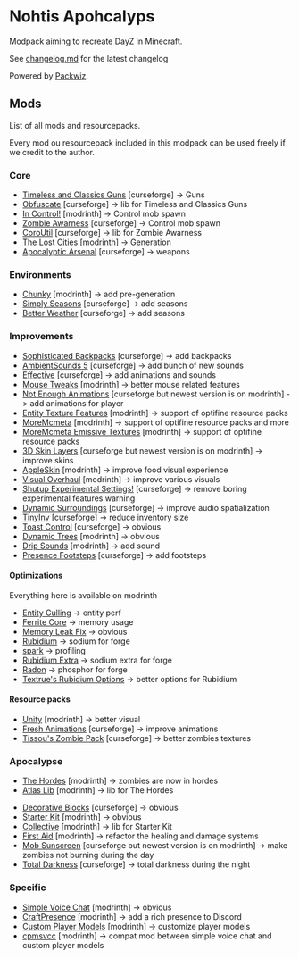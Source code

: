# Nohtis Apohcalyps

Modpack aiming to recreate DayZ in Minecraft.

See [changelog.md](/changelog.md) for the latest changelog

Powered by [Packwiz](https://github.com/packwiz/packwiz).

## Mods

List of all mods and resourcepacks.

Every mod ou resourcepack included in this modpack can be used freely if we credit to the author.

### Core

- [Timeless and Classics Guns](https://www.curseforge.com/minecraft/mc-mods/timeless-and-classic-guns-tac) [curseforge] -> Guns
- [Obfuscate](https://www.curseforge.com/minecraft/mc-mods/obfuscate) [curseforge] -> lib for Timeless and Classics Guns 
- [In Control!](https://modrinth.com/mod/in-control) [modrinth] -> Control mob spawn
- [Zombie Awarness](https://www.curseforge.com/minecraft/mc-mods/zombie-awareness) [curseforge] -> Control mob spawn
- [CoroUtil](https://www.curseforge.com/minecraft/mc-mods/coroutil) [curseforge] -> lib for Zombie Awarness 
- [The Lost Cities](https://modrinth.com/mod/the-lost-cities) [modrinth] -> Generation
- [Apocalyptic Arsenal](https://legacy.curseforge.com/minecraft/mc-mods/apocalyptic-arsenal) [curseforge] -> weapons

### Environments

<!-- - [Terra](https://modrinth.com/plugin/terra) [modrinth] -> better generation -->
- [Chunky](https://modrinth.com/plugin/chunky) [modrinth] -> add pre-generation
- [Simply Seasons](https://legacy.curseforge.com/minecraft/mc-mods/simply-seasons) [curseforge] -> add seasons
- [Better Weather](https://legacy.curseforge.com/minecraft/mc-mods/better-weather) [curseforge] -> add seasons

### Improvements

- [Sophisticated Backpacks](https://legacy.curseforge.com/minecraft/mc-mods/sophisticated-backpacks) [curseforge] -> add backpacks
- [AmbientSounds 5](https://legacy.curseforge.com/minecraft/mc-mods/ambientsounds) [curseforge] -> add bunch of new sounds
- [Effective](https://legacy.curseforge.com/minecraft/mc-mods/effective-forge) [curseforge] -> add animations and sounds
- [Mouse Tweaks](https://modrinth.com/mod/mouse-tweaks) [modrinth] -> better mouse related features
- [Not Enough Animations](https://legacy.curseforge.com/minecraft/mc-mods/not-enough-animations) [curseforge but newest version is on modrinth] -> add animations for player
- [Entity Texture Features](https://modrinth.com/mod/entitytexturefeatures) [modrinth] -> support of optifine resource packs
- [MoreMcmeta](https://modrinth.com/mod/moremcmeta) [modrinth] -> support of optifine resource packs and more
- [MoreMcmeta Emissive Textures](https://modrinth.com/mod/moremcmeta-emissive) [modrinth] -> support of optifine resource packs
- [3D Skin Layers](https://legacy.curseforge.com/minecraft/mc-mods/skin-layers-3d) [curseforge but newest version is on modrinth] -> improve skins
- [AppleSkin](https://modrinth.com/mod/appleskin) [modrinth] -> improve food visual experience
- [Visual Overhaul](https://modrinth.com/mod/visual-overhaul) [modrinth] -> improve various visuals
- [Shutup Experimental Settings!](https://legacy.curseforge.com/minecraft/mc-mods/shutup-experimental-settings) [curseforge] -> remove boring experimental features warning
- [Dynamic Surroundings](https://legacy.curseforge.com/minecraft/mc-mods/dynamic-surroundings) [curseforge] -> improve audio spatialization
- [TinyInv](https://legacy.curseforge.com/minecraft/mc-mods/tinyinv) [curseforge] -> reduce inventory size
- [Toast Control](https://legacy.curseforge.com/minecraft/mc-mods/toast-control) [curseforge] -> obvious
- [Dynamic Trees](https://modrinth.com/mod/dynamictrees) [modrinth] -> obvious
- [Drip Sounds](https://modrinth.com/mod/waterdripsound) [modrinth] -> add sound
- [Presence Footsteps](https://legacy.curseforge.com/minecraft/mc-mods/presence-footsteps-forge) [curseforge] -> add footsteps

#### Optimizations

Everything here is available on modrinth

- [Entity Culling](https://modrinth.com/mod/entityculling) -> entity perf
- [Ferrite Core](https://modrinth.com/mod/ferrite-core) -> memory usage
- [Memory Leak Fix](https://modrinth.com/mod/memoryleakfix) -> obvious
- [Rubidium](https://modrinth.com/mod/rubidium) -> sodium for forge
- [spark](https://modrinth.com/mod/spark) -> profiling
- [Rubidium Extra](https://modrinth.com/mod/rubidium-extra) -> sodium extra for forge
- [Radon](https://modrinth.com/mod/radon) -> phosphor for forge
- [Textrue's Rubidium Options](https://modrinth.com/mod/textrues-rubidium-options) -> better options for Rubidium

#### Resource packs

- [Unity](https://modrinth.com/resourcepack/unity) [modrinth] -> better visual
- [Fresh Animations](https://legacy.curseforge.com/minecraft/texture-packs/fresh-animations) [curseforge] -> improve animations
- [Tissou's Zombie Pack](https://legacy.curseforge.com/minecraft/texture-packs/tissous-zombie-pack-optifine-1-7x-1-19) [curseforge] -> better zombies textures

### Apocalypse

- [The Hordes](https://modrinth.com/mod/the-hordes) [modrinth] -> zombies are now in hordes
- [Atlas Lib](https://modrinth.com/mod/atlas-lib) [modrinth] -> lib for The Hordes 
<!-- - [ChestRefill](https://modrinth.com/mod/chestrefill) [modrinth] -> refill chests NOT AVAILABLE FOR 1.16.5 -->
- [Decorative Blocks](https://legacy.curseforge.com/minecraft/mc-mods/decorative-blocks) [curseforge] -> obvious
- [Starter Kit](https://modrinth.com/mod/starter-kit) [modrinth] -> obvious
- [Collective](https://modrinth.com/mod/starter-kit) [modrinth] -> lib for Starter Kit
- [First Aid](https://modrinth.com/mod/firstaid) [modrinth] -> refactor the healing and damage systems
- [Mob Sunscreen](https://modrinth.com/mod/mob-sunscreen) [curseforge but newest version is on modrinth] -> make zombies not burning during the day
- [Total Darkness](https://www.curseforge.com/minecraft/mc-mods/total-darkness) [curseforge] -> total darkness during the night

### Specific

- [Simple Voice Chat](https://modrinth.com/plugin/simple-voice-chat) [modrinth] -> obvious
- [CraftPresence](https://modrinth.com/mod/craftpresence) [modrinth] -> add a rich presence to Discord
- [Custom Player Models](https://modrinth.com/plugin/custom-player-models) [modrinth] -> customize player models
- [cpmsvcc](https://modrinth.com/mod/cpmsvcc) [modrinth] -> compat mod between simple voice chat and custom player models

